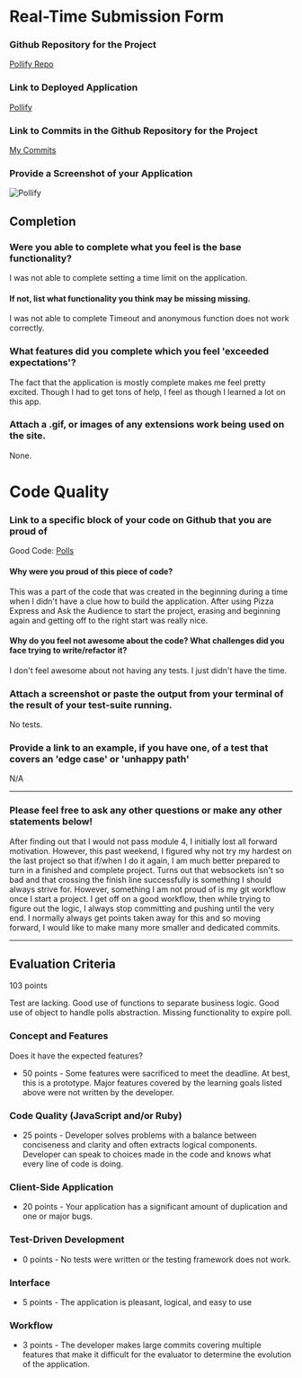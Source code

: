# Real-Time Submission Form

### Github Repository for the Project
[Pollify Repo](https://github.com/marlomajor/realtime)

### Link to Deployed Application
[Pollify](http://turing-realtime.herokuapp.com/)

### Link to Commits in the Github Repository for the Project
[My Commits](https://github.com/marlomajor/realtime/commits/master)

### Provide a Screenshot of your Application
![Pollify](http://i.imgur.com/vTswUWn.png)

## Completion

### Were you able to complete what you feel is the base functionality?
I was not able to complete setting a time limit on the application.

#### If not, list what functionality you think may be missing missing.
I was not able to complete Timeout and anonymous function does not work correctly.

### What features did you complete which you feel 'exceeded expectations'?
The fact that the application is mostly complete makes me feel pretty excited.
Though I had to get tons of help, I feel as though I learned a lot on this app.

### Attach a .gif, or images of any extensions work being used on the site.
None.

# Code Quality

### Link to a specific block of your code on Github that you are proud of
Good Code: [Polls](https://github.com/marlomajor/realtime/blob/master/lib/polls.js)

#### Why were you proud of this piece of code?

This was a part of the code that was created in the beginning during a time when I didn't
have a clue how to build the application. After using Pizza Express and Ask the Audience
to start the project, erasing and beginning again and getting off to the right start was
really nice.

#### Why do you feel not awesome about the code? What challenges did you face trying to write/refactor it?

I don't feel awesome about not having any tests. I just didn't have the time.

### Attach a screenshot or paste the output from your terminal of the result of your test-suite running.

No tests.

### Provide a link to an example, if you have one, of a test that covers an 'edge case' or 'unhappy path'

N/A

-----

### Please feel free to ask any other questions or make any other statements below!

After finding out that I would not pass module 4, I initially lost all forward motivation. However,
this past weekend, I figured why not try my hardest on the last project so that if/when I do it again,
I am much better prepared to turn in a finished and complete project. Turns out that websockets isn't so
bad and that crossing the finish line successfully is something I should always strive for. However, something I am not proud of is my git workflow once I start a project. I get off on a good workflow, then while trying to
figure out the logic, I always stop committing and pushing until the very end. I normally always get points taken
away for this and so moving forward, I would like to make many more smaller and dedicated commits.

---

## Evaluation Criteria

103 points

Test are lacking. Good use of functions to separate business logic. Good use of object to handle polls abstraction. Missing functionality to expire poll.

### Concept and Features

Does it have the expected features?

* 50 points - Some features were sacrificed to meet the deadline. At best, this is a prototype. Major features covered by the learning goals listed above were not written by the developer.

### Code Quality (JavaScript and/or Ruby)

* 25 points - Developer solves problems with a balance between conciseness and clarity and often extracts logical components. Developer can speak to choices made in the code and knows what every line of code is doing.

### Client-Side Application

* 20 points - Your application has a significant amount of duplication and one or major bugs.

### Test-Driven Development

* 0 points - No tests were written or the testing framework does not work.

### Interface

* 5 points - The application is pleasant, logical, and easy to use

### Workflow

* 3 points - The developer makes large commits covering multiple features that make it difficult for the evaluator to determine the evolution of the application.
